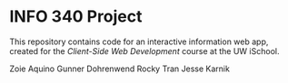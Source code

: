 # INFO 340 Project

This repository contains code for an interactive information web app, created for the _Client-Side Web Development_ course at the UW iSchool.

Zoie Aquino
Gunner Dohrenwend
Rocky Tran
Jesse Karnik

